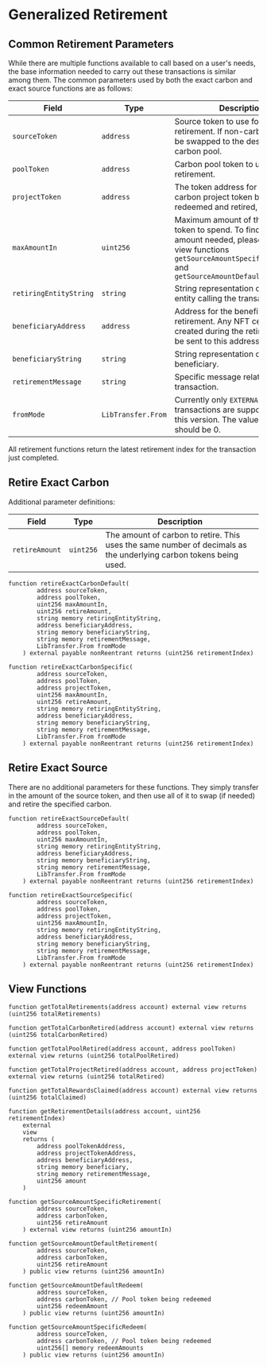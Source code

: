 # Generalized Retirement

## Common Retirement Parameters

While there are multiple functions available to call based on a user's needs, the base information needed to carry out these transactions is similar among them. The common parameters used by both the exact carbon and exact source functions are as follows:

| Field                  | Type               | Description                                                                                                                                                                                 |
| ---------------------- | ------------------ | ------------------------------------------------------------------------------------------------------------------------------------------------------------------------------------------- |
| `sourceToken`          | `address`          | Source token to use for the retirement. If non-carbon pool, will be swapped to the designated carbon pool.                                                                                  |
| `poolToken`            | `address`          | Carbon pool token to use for the retirement.                                                                                                                                                |
| `projectToken`         | `address`          | The token address for the specific carbon project token being redeemed and retired, if applicable.                                                                                          |
| `maxAmountIn`          | `uint256`          | Maximum amount of the source token to spend. To find the exact amount needed, please refer to the view functions `getSourceAmountSpecificRetirement` and `getSourceAmountDefaultRetirement` |
| `retiringEntityString` | `string`           | String representation of the retiring entity calling the transaction.                                                                                                                       |
| `beneficiaryAddress`   | `address`          | Address for the beneficiary of the retirement. Any NFT certificates created during the retirement will be sent to this address.                                                             |
| `beneficiaryString`    | `string`           | String representation of the beneficiary.                                                                                                                                                   |
| `retirementMessage`    | `string`           | Specific message related to this transaction.                                                                                                                                               |
| `fromMode`             | `LibTransfer.From` | Currently only `EXTERNAL` transactions are supported with this version. The value provided should be 0.                                                                                     |

All retirement functions return the latest retirement index for the transaction just completed.

## Retire Exact Carbon

Additional parameter definitions:

| Field          | Type      | Description                                                                                                       |
| -------------- | --------- | ----------------------------------------------------------------------------------------------------------------- |
| `retireAmount` | `uint256` | The amount of carbon to retire. This uses the same number of decimals as the underlying carbon tokens being used. |

```solidity
function retireExactCarbonDefault(
        address sourceToken,
        address poolToken,
        uint256 maxAmountIn,
        uint256 retireAmount,
        string memory retiringEntityString,
        address beneficiaryAddress,
        string memory beneficiaryString,
        string memory retirementMessage,
        LibTransfer.From fromMode
    ) external payable nonReentrant returns (uint256 retirementIndex) 
```

```solidity
function retireExactCarbonSpecific(
        address sourceToken,
        address poolToken,
        address projectToken,
        uint256 maxAmountIn,
        uint256 retireAmount,
        string memory retiringEntityString,
        address beneficiaryAddress,
        string memory beneficiaryString,
        string memory retirementMessage,
        LibTransfer.From fromMode
    ) external payable nonReentrant returns (uint256 retirementIndex)
```

## Retire Exact Source

There are no additional parameters for these functions. They simply transfer in the amount of the source token, and then use all of it to swap (if needed) and retire the specified carbon.

```solidity
function retireExactSourceDefault(
        address sourceToken,
        address poolToken,
        uint256 maxAmountIn,
        string memory retiringEntityString,
        address beneficiaryAddress,
        string memory beneficiaryString,
        string memory retirementMessage,
        LibTransfer.From fromMode
    ) external payable nonReentrant returns (uint256 retirementIndex)
```

```solidity
function retireExactSourceSpecific(
        address sourceToken,
        address poolToken,
        address projectToken,
        uint256 maxAmountIn,
        string memory retiringEntityString,
        address beneficiaryAddress,
        string memory beneficiaryString,
        string memory retirementMessage,
        LibTransfer.From fromMode
    ) external payable nonReentrant returns (uint256 retirementIndex)
```

## View Functions

```solidity
function getTotalRetirements(address account) external view returns (uint256 totalRetirements) 

function getTotalCarbonRetired(address account) external view returns (uint256 totalCarbonRetired)

function getTotalPoolRetired(address account, address poolToken) external view returns (uint256 totalPoolRetired) 

function getTotalProjectRetired(address account, address projectToken) external view returns (uint256 totalRetired) 

function getTotalRewardsClaimed(address account) external view returns (uint256 totalClaimed)

function getRetirementDetails(address account, uint256 retirementIndex)
    external
    view
    returns (
        address poolTokenAddress,
        address projectTokenAddress,
        address beneficiaryAddress,
        string memory beneficiary,
        string memory retirementMessage,
        uint256 amount
    )
    
function getSourceAmountSpecificRetirement(
        address sourceToken,
        address carbonToken,
        uint256 retireAmount
    ) external view returns (uint256 amountIn)
    
function getSourceAmountDefaultRetirement(
        address sourceToken,
        address carbonToken,
        uint256 retireAmount
    ) public view returns (uint256 amountIn)
    
function getSourceAmountDefaultRedeem(
        address sourceToken,
        address carbonToken, // Pool token being redeemed
        uint256 redeemAmount
    ) public view returns (uint256 amountIn)

function getSourceAmountSpecificRedeem(
        address sourceToken,
        address carbonToken, // Pool token being redeemed
        uint256[] memory redeemAmounts
    ) public view returns (uint256 amountIn)
```
